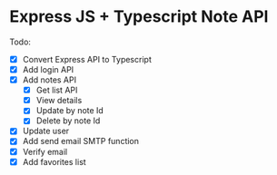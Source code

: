 # Express JS + Typescript Note API

Todo:

- [x] Convert Express API to Typescript
- [x] Add login API
- [x] Add notes API
    - [x] Get list API
    - [x] View details
    - [x] Update by note Id
    - [x] Delete by note Id
- [x] Update user
- [x] Add send email SMTP function
- [x] Verify email
- [x] Add favorites list
